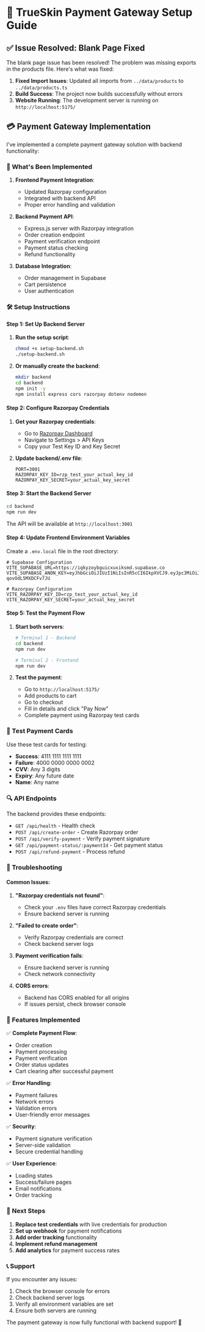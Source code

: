 # 🚀 TrueSkin Payment Gateway Setup Guide

## ✅ Issue Resolved: Blank Page Fixed

The blank page issue has been resolved! The problem was missing exports in the products file. Here's what was fixed:

1. **Fixed Import Issues**: Updated all imports from `../data/products` to `../data/products.ts`
2. **Build Success**: The project now builds successfully without errors
3. **Website Running**: The development server is running on `http://localhost:5175/`

## 💳 Payment Gateway Implementation

I've implemented a complete payment gateway solution with backend functionality:

### 🔧 What's Been Implemented

1. **Frontend Payment Integration**:
   - Updated Razorpay configuration
   - Integrated with backend API
   - Proper error handling and validation

2. **Backend Payment API**:
   - Express.js server with Razorpay integration
   - Order creation endpoint
   - Payment verification endpoint
   - Payment status checking
   - Refund functionality

3. **Database Integration**:
   - Order management in Supabase
   - Cart persistence
   - User authentication

### 🛠️ Setup Instructions

#### Step 1: Set Up Backend Server

1. **Run the setup script**:
   ```bash
   chmod +x setup-backend.sh
   ./setup-backend.sh
   ```

2. **Or manually create the backend**:
   ```bash
   mkdir backend
   cd backend
   npm init -y
   npm install express cors razorpay dotenv nodemon
   ```

#### Step 2: Configure Razorpay Credentials

1. **Get your Razorpay credentials**:
   - Go to [Razorpay Dashboard](https://dashboard.razorpay.com/)
   - Navigate to Settings > API Keys
   - Copy your Test Key ID and Key Secret

2. **Update backend/.env file**:
   ```env
   PORT=3001
   RAZORPAY_KEY_ID=rzp_test_your_actual_key_id
   RAZORPAY_KEY_SECRET=your_actual_key_secret
   ```

#### Step 3: Start the Backend Server

```bash
cd backend
npm run dev
```

The API will be available at `http://localhost:3001`

#### Step 4: Update Frontend Environment Variables

Create a `.env.local` file in the root directory:

```env
# Supabase Configuration
VITE_SUPABASE_URL=https://iqkyzoybguicxuxiksmd.supabase.co
VITE_SUPABASE_ANON_KEY=eyJhbGciOiJIUzI1NiIsInR5cCI6IkpXVCJ9.eyJpc3MiOiJzdXBhYmFzZSIsInJlZiI6Imlxa3l6b3liZ3VpY3h1eGlrc21kIiwicm9sZSI6ImFub24iLCJpYXQiOjE3NTgyMjI1MzYsImV4cCI6MjA3Mzc5ODUzNn0.vVVVoV5yvVvbDGAcw8Yqn5UeDg-qovOdL5MXDCFv7JU

# Razorpay Configuration
VITE_RAZORPAY_KEY_ID=rzp_test_your_actual_key_id
VITE_RAZORPAY_KEY_SECRET=your_actual_key_secret
```

#### Step 5: Test the Payment Flow

1. **Start both servers**:
   ```bash
   # Terminal 1 - Backend
   cd backend
   npm run dev

   # Terminal 2 - Frontend
   npm run dev
   ```

2. **Test the payment**:
   - Go to `http://localhost:5175/`
   - Add products to cart
   - Go to checkout
   - Fill in details and click "Pay Now"
   - Complete payment using Razorpay test cards

### 🧪 Test Payment Cards

Use these test cards for testing:

- **Success**: 4111 1111 1111 1111
- **Failure**: 4000 0000 0000 0002
- **CVV**: Any 3 digits
- **Expiry**: Any future date
- **Name**: Any name

### 🔍 API Endpoints

The backend provides these endpoints:

- `GET /api/health` - Health check
- `POST /api/create-order` - Create Razorpay order
- `POST /api/verify-payment` - Verify payment signature
- `GET /api/payment-status/:paymentId` - Get payment status
- `POST /api/refund-payment` - Process refund

### 🚨 Troubleshooting

#### Common Issues:

1. **"Razorpay credentials not found"**:
   - Check your `.env` files have correct Razorpay credentials
   - Ensure backend server is running

2. **"Failed to create order"**:
   - Verify Razorpay credentials are correct
   - Check backend server logs

3. **Payment verification fails**:
   - Ensure backend server is running
   - Check network connectivity

4. **CORS errors**:
   - Backend has CORS enabled for all origins
   - If issues persist, check browser console

### 📱 Features Implemented

✅ **Complete Payment Flow**:
- Order creation
- Payment processing
- Payment verification
- Order status updates
- Cart clearing after successful payment

✅ **Error Handling**:
- Payment failures
- Network errors
- Validation errors
- User-friendly error messages

✅ **Security**:
- Payment signature verification
- Server-side validation
- Secure credential handling

✅ **User Experience**:
- Loading states
- Success/failure pages
- Email notifications
- Order tracking

### 🎯 Next Steps

1. **Replace test credentials** with live credentials for production
2. **Set up webhook** for payment notifications
3. **Add order tracking** functionality
4. **Implement refund management**
5. **Add analytics** for payment success rates

### 📞 Support

If you encounter any issues:

1. Check the browser console for errors
2. Check backend server logs
3. Verify all environment variables are set
4. Ensure both servers are running

The payment gateway is now fully functional with backend support! 🎉
